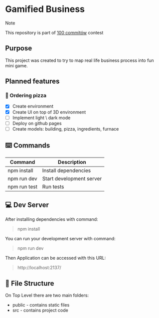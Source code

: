 # Gamified Business

> [!NOTE]
> This repository is part of [100 commitów](https://100commitow.pl/) contest

## Purpose

This project was created to try to map real life business process into fun mini game.

## Planned features

### :pizza: Ordering pizza

-   [x] Create environment
-   [x] Create UI on top of 3D environment
-   [ ] Implement light \ dark mode
-   [ ] Deploy on github pages
-   [ ] Create models: building, pizza, ingredients, furnace

## :keyboard: Commands

| Command      | Description              |
| ------------ | ------------------------ |
| npm install  | Install dependencies     |
| npm run dev  | Start development server |
| npm run test | Run tests                |

## :computer: Dev Server

After installing dependencies with command:

> npm install

You can run your development server with command:

> npm run dev

Then Application can be accessed with this URL:

> http://localhost:2137/

## :floppy_disk: File Structure

On Top Level there are two main folders:

-   public - contains static files
-   src - contains project code

